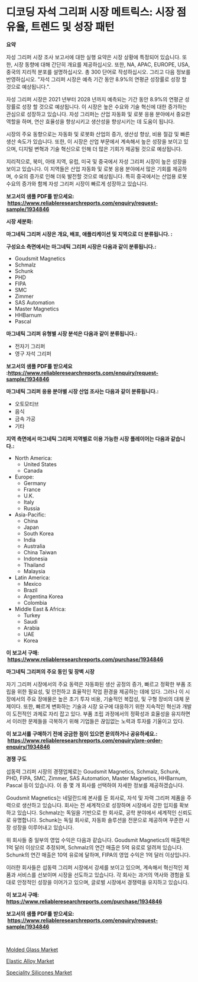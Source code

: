 <p><h1>디코딩 자석 그리퍼 시장 메트릭스: 시장 점유율, 트렌드 및 성장 패턴</h1></p><p><strong>요약</strong></p>
<p><p>자성 그리퍼 시장 조사 보고서에 대한 실행 요약은 시장 상황에 특정되어 있습니다. 또한, 시장 동향에 대해 간단히 개요를 제공하십시오. 또한, NA, APAC, EUROPE, USA, 중국의 지리적 분포를 설명하십시오. 총 300 단어로 작성하십시오. 그리고 다음 정보를 반영하십시오. "자석 그리퍼 시장은 예측 기간 동안 8.9%의 연평균 성장률로 성장 할 것으로 예상됩니다.".</p><p>자성 그리퍼 시장은 2021 년부터 2028 년까지 예측되는 기간 동안 8.9%의 연평균 성장률로 성장 할 것으로 예상됩니다. 이 시장은 높은 수요와 기술 혁신에 대한 증가하는 관심으로 성장하고 있습니다. 자성 그리퍼는 산업 자동화 및 로봇 응용 분야에서 중요한 역할을 하며, 연산 효율성을 향상시키고 생산성을 향상시키는 데 도움이 됩니다.</p><p>시장의 주요 동향으로는 자동화 및 로봇화 산업의 증가, 생산성 향상, 비용 절감 및 빠른 생산 속도가 있습니다. 또한, 이 시장은 산업 부문에서 계속해서 높은 성장을 보이고 있으며, 디지털 변혁과 기술 혁신으로 인해 더 많은 기회가 제공될 것으로 예상됩니다.</p><p>지리적으로, 북미, 아태 지역, 유럽, 미국 및 중국에서 자성 그리퍼 시장이 높은 성장을 보이고 있습니다. 이 지역들은 산업 자동화 및 로봇 응용 분야에서 많은 기회를 제공하며, 수요의 증가로 인해 더욱 발전할 것으로 예상됩니다. 특히 중국에서는 산업용 로봇 수요의 증가와 함께 자성 그리퍼 시장이 빠르게 성장하고 있습니다.</p></p>
<p><strong>보고서의 샘플 PDF를 받으세요: &nbsp;<a href="https://www.reliableresearchreports.com/enquiry/request-sample/1934846">https://www.reliableresearchreports.com/enquiry/request-sample/1934846</a></strong></p>
<p><strong>시장 세분화:</strong></p>
<p><strong> 마그네틱 그리퍼 시장은 개요, 배포, 애플리케이션 및 지역으로 더 분류됩니다. :</strong></p>
<p><strong>구성요소 측면에서는 마그네틱 그리퍼 시장은 다음과 같이 분류됩니다.:</strong></p>
<p><ul><li>Goudsmit Magnetics</li><li>Schmalz</li><li>Schunk</li><li>PHD</li><li>FIPA</li><li>SMC</li><li>Zimmer</li><li>SAS Automation</li><li>Master Magnetics</li><li>HHBarnum</li><li>Pascal</li></ul></p>
<p><strong> 마그네틱 그리퍼 유형별 시장 분석은 다음과 같이 분류됩니다.:</strong></p>
<p><ul><li>전자기 그리퍼</li><li>영구 자석 그리퍼</li></ul></p>
<p><strong>보고서의 샘플 PDF를 받으세요 :<a href="https://www.reliableresearchreports.com/enquiry/request-sample/1934846">https://www.reliableresearchreports.com/enquiry/request-sample/1934846</a></strong></p>
<p><strong> 마그네틱 그리퍼 응용 분야별 시장 산업 조사는 다음과 같이 분류됩니다.:</strong></p>
<p><ul><li>오토모티브</li><li>음식</li><li>금속 가공</li><li>기타</li></ul></p>
<p><strong>지역 측면에서 마그네틱 그리퍼 지역별로 이용 가능한 시장 플레이어는 다음과 같습니다.:</strong></p>
<p><ul>
    <li>
        North America:
        <ul>
            <li>United States</li>
            <li>Canada</li>
        </ul>
    </li>
    <li>
        Europe:
        <ul>
            <li>Germany</li>
            <li>France</li>
            <li>U.K.</li>
            <li>Italy</li>
            <li>Russia</li>
        </ul>
    </li>
    <li>
        Asia-Pacific:
        <ul>
            <li>China</li>
            <li>Japan</li>
            <li>South Korea</li>
            <li>India</li>
            <li>Australia</li>
            <li>China Taiwan</li>
            <li>Indonesia</li>
            <li>Thailand</li>
            <li>Malaysia</li>
        </ul>
    </li>
    <li>
        Latin America:
        <ul>
            <li>Mexico</li>
            <li>Brazil</li>
            <li>Argentina Korea</li>
            <li>Colombia</li>
        </ul>
    </li>
    <li>
        Middle East & Africa:
        <ul>
            <li>Turkey</li>
            <li>Saudi</li>
            <li>Arabia</li>
            <li>UAE</li>
            <li>Korea</li>
        </ul>
    </li>
    </ul></p>
<p><strong>이 보고서 구매: &nbsp;<a href="https://www.reliableresearchreports.com/purchase/1934846">https://www.reliableresearchreports.com/purchase/1934846</a></strong></p>
<p><strong>마그네틱 그리퍼의 주요 동인 및 장벽 시장</strong></p>
<p><p>자기 그리퍼 시장에서의 주요 동력은 자동화된 생산 공정의 증가, 빠르고 정확한 부품 조립을 위한 필요성, 및 안전하고 효율적인 작업 환경을 제공하는 데에 있다. 그러나 이 시장에서의 주요 장애물은 높은 초기 투자 비용, 기술적인 복잡성, 및 구형 장비의 대체 문제이다. 또한, 빠르게 변화하는 기술과 시장 요구에 대응하기 위한 지속적인 혁신과 개발이 도전적인 과제로 자리 잡고 있다. 부품 조립 과정에서의 정확성과 효율성을 유지하면서 이러한 문제들을 극복하기 위해 기업들은 끊임없는 노력과 투자를 기울이고 있다.</p></p>
<p><strong>이 보고서를 구매하기 전에 궁금한 점이 있으면 문의하거나 공유하세요.: &nbsp;<a href="https://www.reliableresearchreports.com/enquiry/pre-order-enquiry/1934846">https://www.reliableresearchreports.com/enquiry/pre-order-enquiry/1934846</a></strong></p>
<p><strong>경쟁 구도</strong></p>
<p><p>섭동력 그리퍼 시장의 경쟁업체로는 Goudsmit Magnetics, Schmalz, Schunk, PHD, FIPA, SMC, Zimmer, SAS Automation, Master Magnetics, HHBarnum, Pascal 등이 있습니다. 이 중 몇 개 회사를 선택하여 자세한 정보를 제공하겠습니다.</p><p>Goudsmit Magnetics는 네덜란드에 본사를 둔 회사로, 자석 및 자력 그리퍼 제품을 주력으로 생산하고 있습니다. 회사는 전 세계적으로 성장하며 시장에서 강한 입지를 확보하고 있습니다. Schmalz는 독일을 기반으로 한 회사로, 공학 분야에서 세계적인 신뢰도로 유명합니다. Schunk는 독일 회사로, 자동화 솔루션을 전문으로 제공하며 꾸준한 시장 성장을 이루어내고 있습니다.</p><p>위 회사들 중 일부의 영업 수익은 다음과 같습니다. Goudsmit Magnetics의 매출액은 1억 달러 이상으로 추정되며, Schmalz의 연간 매출은 5억 유로로 알려져 있습니다. Schunk의 연간 매출은 10억 유로에 달하며, FIPA의 영업 수익은 1억 달러 이상입니다.</p><p>이러한 회사들은 섭동력 그리퍼 시장에서 강세를 보이고 있으며, 계속해서 혁신적인 제품과 서비스를 선보이며 시장을 선도하고 있습니다. 각 회사는 과거의 역사와 경험을 토대로 안정적인 성장을 이어가고 있으며, 글로벌 시장에서 경쟁력을 유지하고 있습니다.</p></p>
<p><strong>이 보고서 구매: &nbsp; <a href="https://www.reliableresearchreports.com/purchase/1934846">https://www.reliableresearchreports.com/purchase/1934846</a></strong></p>
<p><strong>보고서의 샘플 PDF를 받으세요: &nbsp;<a href="https://www.reliableresearchreports.com/enquiry/request-sample/1934846">https://www.reliableresearchreports.com/enquiry/request-sample/1934846</a></strong><strong></strong></p>
<p>&nbsp;</p>
<p><p><a href="https://gentle-editor-9db.notion.site/Global-Molded-Glass-Market-by-Types-Applications-and-Major-Players-with-Regional-Growth-Rate-Anal-168aeea38e3047fb8f1ced00ef4f0329">Molded Glass Market</a></p><p><a href="https://cautious-neon-760.notion.site/Elastic-Alloy-Market-with-the-goal-of-estimating-the-market-size-and-future-growth-potential-of-vari-2164450d00244502ae973ee933ae8d77">Elastic Alloy Market</a></p><p><a href="https://frill-swim-3cd.notion.site/Speciality-Silicones-Market-Size-Share-Trends-Analysis-Report-By-Material-By-Type-By-End-user--c2b6c750cc364960863b0abeac70373c">Speciality Silicones Market</a></p></p>